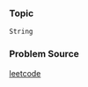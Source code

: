 ### Topic

    String

### Problem Source

[leetcode](https://leetcode.com/problems/reverse-string-ii/description/)
